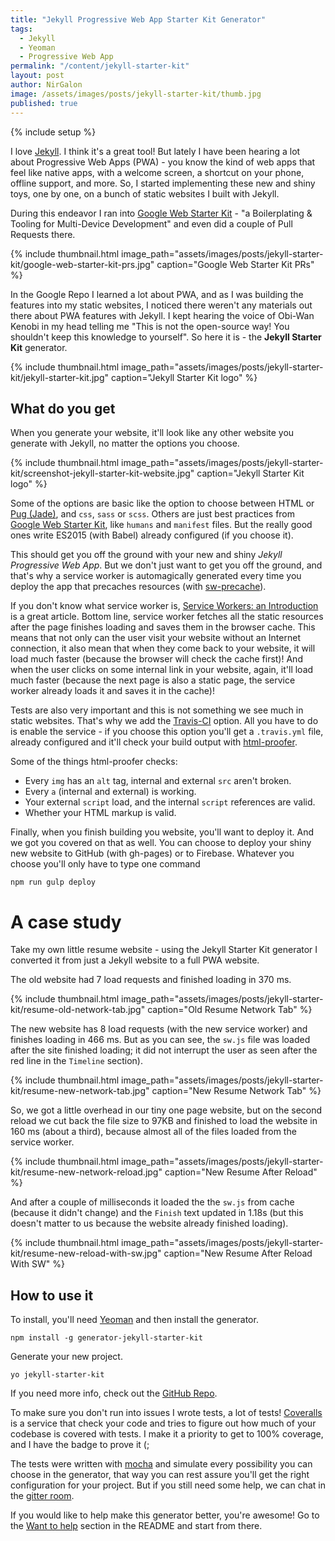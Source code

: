 ```yaml
---
title: "Jekyll Progressive Web App Starter Kit Generator"
tags:
  - Jekyll
  - Yeoman
  - Progressive Web App
permalink: "/content/jekyll-starter-kit"
layout: post
author: NirGalon
image: /assets/images/posts/jekyll-starter-kit/thumb.jpg
published: true
---
```


{% include setup %}

I love [Jekyll](jekyllrb.com). I think it's a great tool! But lately I have been hearing a lot about Progressive Web Apps (PWA) - you know the kind of web apps that feel like native apps, with a welcome screen, a shortcut on your phone, offline support, and more. So, I started implementing these new and shiny toys, one by one, on a bunch of static websites I built with Jekyll.

During this endeavor I ran into [Google Web Starter Kit](https://github.com/google/web-starter-kit) - "a Boilerplating & Tooling for Multi-Device Development" and even did a couple of Pull Requests there.

{% include thumbnail.html image_path="assets/images/posts/jekyll-starter-kit/google-web-starter-kit-prs.jpg" caption="Google Web Starter Kit PRs" %}

In the Google Repo I learned a lot about PWA, and as I was building the features into my static websites, I noticed there weren't any materials out there about PWA features with Jekyll. I kept hearing the voice of Obi-Wan Kenobi in my head telling me "This is not the open-source way! You shouldn't keep this knowledge to yourself". So here it is - the **Jekyll Starter Kit** generator.

<!-- more -->

{% include thumbnail.html image_path="assets/images/posts/jekyll-starter-kit/jekyll-starter-kit.jpg" caption="Jekyll Starter Kit logo" %}

## What do you get

When you generate your website, it'll look like any other website you generate with Jekyll, no matter the options you choose.

{% include thumbnail.html image_path="assets/images/posts/jekyll-starter-kit/screenshot-jekyll-starter-kit-website.jpg" caption="Jekyll Starter Kit logo" %}

Some of the options are basic like the option to choose between HTML or [Pug (Jade)](https://github.com/pugjs/pug), and `css`, `sass` or `scss`. Others are just best practices from [Google Web Starter Kit](https://github.com/google/web-starter-kit), like `humans` and `manifest` files. But the really good ones write ES2015 (with Babel) already configured (if you choose it).

This should get you off the ground with your new and shiny _Jekyll Progressive Web App_. But we don't just want to get you off the ground, and that's why a service worker is automagically generated every time you deploy the app that precaches resources (with [sw-precache](https://github.com/GoogleChrome/sw-precache)).

If you don't know what service worker is, [Service Workers: an Introduction](https://developers.google.com/web/fundamentals/getting-started/primers/service-workers) is a great article. Bottom line, service worker fetches all the static resources after the page finishes loading and saves them in the browser cache. This means that not only can the user visit your website without an Internet connection, it also mean that when they come back to your website, it will load much faster (because the browser will check the cache first)! And when the user clicks on some internal link in your website, again, it'll load much faster (because the next page is also a static page, the service worker already loads it and saves it in the cache)!

Tests are also very important and this is not something we see much in static websites. That's why we add the [Travis-CI](https://travis-ci.org/) option. All you have to do is enable the service - if you choose this option you'll get a `.travis.yml` file, already configured and it'll check your build output with [html-proofer](https://github.com/gjtorikian/html-proofer).

Some of the things html-proofer checks:

  * Every `img` has an `alt` tag, internal and external `src` aren't broken.
  * Every `a` (internal and external) is working.
  * Your external `script` load, and the internal `script` references are valid.
  * Whether your HTML markup is valid.

Finally, when you finish building you website, you'll want to deploy it. And we got you covered on that as well. You can choose to deploy your shiny new website to GitHub (with gh-pages) or to Firebase. Whatever you choose you'll only have to type one command

```
npm run gulp deploy
```

# A case study

Take my own little resume website - using the Jekyll Starter Kit generator I converted it from just a Jekyll website to a full PWA website.

The old website had 7 load requests and finished loading in 370 ms.

{% include thumbnail.html image_path="assets/images/posts/jekyll-starter-kit/resume-old-network-tab.jpg" caption="Old Resume Network Tab" %}

The new website has 8 load requests (with the new service worker) and finishes loading in 466 ms. But as you can see, the `sw.js` file was loaded after the site finished loading; it did not interrupt the user as seen after the red line in the `Timeline` section).

{% include thumbnail.html image_path="assets/images/posts/jekyll-starter-kit/resume-new-network-tab.jpg" caption="New Resume Network Tab" %}

So, we got a little overhead in our tiny one page website, but on the second reload we cut back the file size to 97KB and finished to load the website in 160 ms (about a third), because almost all of the files loaded from the service worker.

{% include thumbnail.html image_path="assets/images/posts/jekyll-starter-kit/resume-new-network-reload.jpg" caption="New Resume After Reload" %}

And after a couple of milliseconds it loaded the the `sw.js` from cache (because it didn't change) and the `Finish` text updated in 1.18s (but this doesn't matter to us because the website already finished loading).

{% include thumbnail.html image_path="assets/images/posts/jekyll-starter-kit/resume-new-reload-with-sw.jpg" caption="New Resume After Reload With SW" %}

## How to use it

To install, you'll need [Yeoman](http://yeoman.io/) and then install the generator.

```
npm install -g generator-jekyll-starter-kit
```

Generate your new project.

```
yo jekyll-starter-kit
```

If you need more info, check out the [GitHub Repo](https://github.com/nirgn975/jekyll-starter-kit).

To make sure you don't run into issues I wrote tests, a lot of tests! [Coveralls](https://coveralls.io) is a service that check your code and tries to figure out how much of your codebase is covered with tests. I make it a priority to get to 100% coverage, and I have the badge to prove it (;

The tests were written with [mocha](https://mochajs.org/) and simulate every possibility you can choose in the generator, that way you can rest assure you'll get the right configuration for your project. But if you still need some help, we can chat in the [gitter room](https://gitter.im/jekyll_starter_kit/Lobby).

If you would like to help make this generator better, you're awesome! Go to the [Want to help](https://github.com/nirgn975/jekyll-starter-kit#want-to-help) section in the README and start from there.
